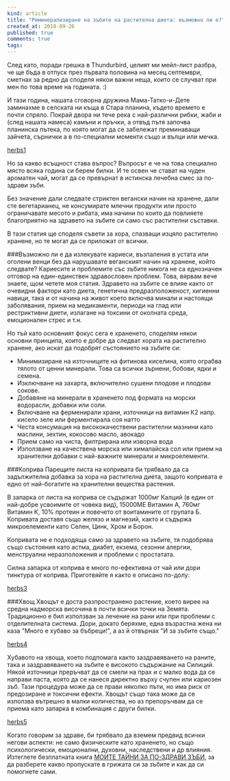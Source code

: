 ```yaml
---
kind: article
title: "Реминерализиране на зъбите на растителна диета: възможно ли е?"
created_at: 2018-09-26
published: true
comments: true
tags:
--- 
```

След като, поради грешка в Thundurbird, целият ми мейл-лист разбра, че ще бъда в отпуск през първата половина на месец септември, сметнах за редно да споделя някои важни неща, които се случват при мен по това време на годината. :)

И тази година, нашата сговорна дружина Мама-Татко-и-Дете заминахме в селската ни къща в Стара планина, където времето е почти спряло. Покрай двора ни тече река с най-различни рибки, жаби и (след нашата намеса) камъни и пръчки, а отвъд пътя започва планинска пътека, по която могат да се забележат преминаващи зайчета, сърнички а в по-специални моменти също и вълци или мечка.

[herbs1](/images/posts/herbs1.jpg)

Но за какво всъщност става въпрос? Въпросът е че на това специално място всяка година си берем билки. И те освен че стават на чуден ароматен чай, могат да се превърнат в истинска лечебна смес за по-здрави зъби.

<!-- more -->

Без значение дали следвате стриктен вегански начин на хранене, дали сте вегетарианец, не консумирате млечни продукти или просто ограничавате месото и рибата, има начини по които да повлияете благоприятно на здравето на зъбите си само със растителни съставки.

В тази статия ще споделя съвети за хора, спазващи изцяло растително хранене, но те могат да се приложат от всички.

###Възможно ли е да излекувате кариеси, възпаления в устата или оголени венци без да нарушавате веганският начин на хранене, който следвате?
Кариесите и проблемите със зъбите никога не са еднозначен отговор на един-единствен здравословен проблем. Това, вярвам вече знаете, щом четете моя статия.
Здравето на зъбите се влияе както от очевидни фактори като диета, генетична предразположеност, хигиенни навици, така и от начина на живот което включва минали и настоящи заболявания, прием на медикаменти, периоди на глад или рестриктивни диети, излагане на токсини от околната среда, емоционален стрес и т.н.

Но тъй като основният фокус сега е храненето, споделям някои основни принципа, които е добре да следват хората на растително хранене, ако искат да подобрят състоянието на зъбите си:
- Минимизиране на източниците на фитинова киселина, която ограбва тялото от ценни минерали. Това са всички зърнени, бобови, ядки и семена.
- Изключване на захарта, включително сушени плодове и плодови сокове.
- Добавяне на минерали в храненето под формата на морски водорасли, добавки или соли.
- Включване на ферменирали храни, източници на витамин К2 напр. кисело зеле или ферментирала соя натто
- Честа консумация на висококачествени растителни мазнини като маслини, зехтин, кокосово масло, авокадо
- Прием само на чиста, филтрирана или изворна вода
- Използване на качествена морска или хималайска сол или прием на хранителни добавки с най-важните минерали и микроелементи.

###Коприва
Парещите листа на копривата би трябвало да са задължителна добавка за хора на растителна диета, защото копривата е едно от най-богатите на хранителни вещества растения.

В запарка от листа на коприва се съдържат 1000мг Калций (в един от най-добре усвоимите от човека вид), 15000МЕ Витамин А, 760мг Витамин К, 10% протеин и повечето от воитамините от групата Б. Копривата доставя също желязо и магнезий, както и съдържа микроелементи като Селен, Цинк, Хром и Борон.

Копривата не е подходяща само за здравето на зъбите, тя подобрява също състояния като астма, диабет, екзема, сезонни алергии, менструални неразположения и проблеми с простатата.

Силна запарка от коприва е много по-ефективна от чай или дори тинктура от коприва. Приготвяйте я както е описано по-долу:

[herbs3](/images/posts/herbs3.jpg)

###Хвощ
Хвощът е доста разпространено растение, което вирее на средна надморска височина в почти всички точки на Земята. Традиционно е бил използван за лечение на рани или при проблеми с отделителната система. Дори, докато беряхме, една възрастна жена ни каза "Много е хубаво за бъбреци!", а аз й отвърнах "И за зъбите също."

[herbs4](/images/posts/herbs4.jpg)

Хубавото на хвоща, което подпомага както заздравяването на раните, така и заздравяването на зъбите е високото съдържание на Силиций. Някой източници преръчват да се смели на прах и с малко вода да се направи паста, която да се нанеся директно върху счупен или кариозен зъб. Тази процедура може да се прави няколко пъти, но има риск от предозиране и токсични ефекти. Хвощът също така може да се използва вътрешно в малки количества, но аз препоръчвам да се приема като запарка в комбинация с други билки.

[herbs5](/images/posts/herbs5.jpg)

Когато говорим за здраве, би трябвало да вземем предвид всички негови аспекти: не само физическите като храненето, но също психологически, емоционални, духовни, наследствени и др влияния. 
Изтеглете безплатната книга [МОИТЕ ТАЙНИ ЗА ПО-ЗДРАВИ ЗЪБИ](http://www.bezkaries.com/books/), за да разберете какво пропускате в грижата си за зъбите и как да си помогнете сами.



